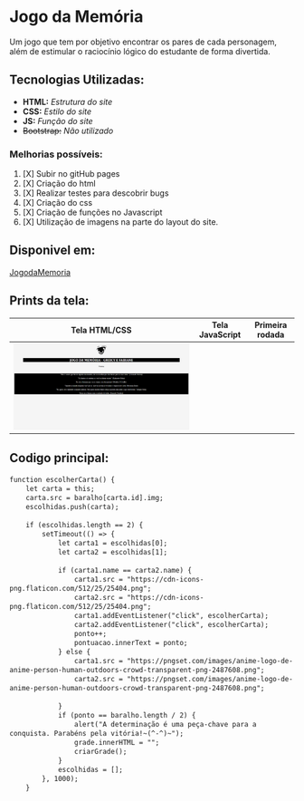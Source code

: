
# Jogo da Memória
Um jogo que tem por objetivo encontrar os pares
de cada personagem, além de estimular o raciocínio lógico
do estudante de forma divertida.

## Tecnologias Utilizadas:
- **HTML:** _Estrutura do site_
- **CSS:** _Estilo do site_
- **JS:** _Função do site_
- ~~Bootstrap:~~ _Não utilizado_

### Melhorias possíveis:
1. [X] Subir no gitHub pages
2. [X] Criação do html
3. [X] Realizar testes para descobrir bugs 
4. [X] Criação do css
5. [X] Criação de funções no Javascript
6. [X] Utilização de imagens na parte do layout do site.

## Disponivel em: 
[JogodaMemoria](https://greicybenitez.github.io/Jogo_da_velha_Fabiane_Greicy/)

## Prints da tela:
| Tela HTML/CSS|Tela JavaScript|Primeira rodada|
|--------------|---------------|---------------|
| ![tela HTML/CSS](https://raw.githubusercontent.com/GreicyBenitez/Jogo_da_velha_Fabiane_Greicy/master/img/2%20etapa.PNG) |               |               |

## Codigo principal:
```js:
function escolherCarta() {
    let carta = this;
    carta.src = baralho[carta.id].img;
    escolhidas.push(carta);

    if (escolhidas.length == 2) {
        setTimeout(() => {
            let carta1 = escolhidas[0];
            let carta2 = escolhidas[1];

            if (carta1.name == carta2.name) {
                carta1.src = "https://cdn-icons-png.flaticon.com/512/25/25404.png";
                carta2.src = "https://cdn-icons-png.flaticon.com/512/25/25404.png";
                carta1.addEventListener("click", escolherCarta);
                carta2.addEventListener("click", escolherCarta);
                ponto++;
                pontuacao.innerText = ponto;
            } else {
                carta1.src = "https://pngset.com/images/anime-logo-de-anime-person-human-outdoors-crowd-transparent-png-2487608.png";
                carta2.src = "https://pngset.com/images/anime-logo-de-anime-person-human-outdoors-crowd-transparent-png-2487608.png";

            }
            if (ponto == baralho.length / 2) {
                alert("A determinação é uma peça-chave para a conquista. Parabéns pela vitória!~(^-^)~");
                grade.innerHTML = "";
                criarGrade();
            }
            escolhidas = [];
        }, 1000);
    }

```












